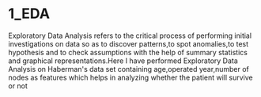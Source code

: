 # 1_EDA
Exploratory Data Analysis refers to the critical process of performing initial investigations on data so as to discover patterns,to spot anomalies,to test hypothesis and to check assumptions with the help of summary statistics and graphical representations.Here I have performed Exploratory Data Analysis on Haberman's data set containing age,operated year,number of nodes as features which helps in analyzing whether the patient will  survive or not
